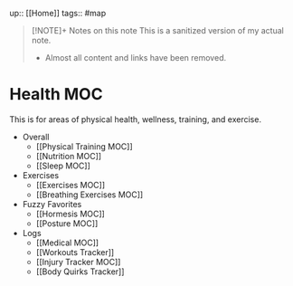 up:: [[Home]]
tags:: #map 

> [!NOTE]+ Notes on this note
> This is a sanitized version of my actual note. 
> - Almost all content and links have been removed.

# Health MOC
This is for areas of physical health, wellness, training, and exercise.

- Overall
	- [[Physical Training MOC]]
	- [[Nutrition MOC]] 
	- [[Sleep MOC]]
-  Exercises
	- [[Exercises MOC]] 
	- [[Breathing Exercises MOC]]
- Fuzzy Favorites
	- [[Hormesis MOC]]
	- [[Posture MOC]]
- Logs
	- [[Medical MOC]] 
	- [[Workouts Tracker]]
	- [[Injury Tracker MOC]]
	- [[Body Quirks Tracker]]
